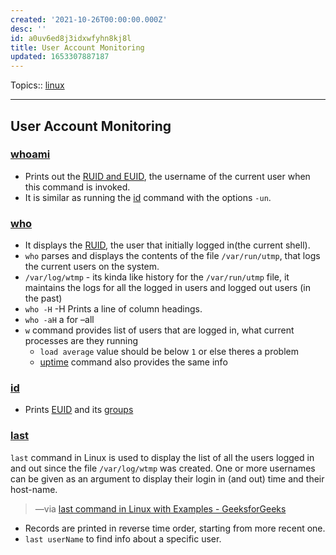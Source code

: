 ```yaml
---
created: '2021-10-26T00:00:00.000Z'
desc: ''
id: a0uv6ed8j3idxwfyhn8kj8l
title: User Account Monitoring
updated: 1653307887187
---
```

   
Topics::  [linux](../topics/linux.md)   
   
   
---   
   
## User Account Monitoring   
   
### [whoami](../devlog/whoami.md)   
   
   
- Prints out the [RUID and EUID](../devlog/ruid%20and%20euid.md), the username of the current user when this command is invoked.   
- It is similar as running the [id](../devlog/id.md) command with the options `-un`.   
   
### [who](../devlog/who.md)   
   
   
- It displays the [RUID](../devlog/ruid%20and%20euid.md), the user that initially logged in(the current shell).   
- `who` parses and displays the contents of the file `/var/run/utmp`, that logs the current users on the system.   
- `/var/log/wtmp` - its kinda like history for the `/var/run/utmp` file, it maintains the logs for all the logged in users and logged out users (in the past)   
- `who -H` -H Prints a line of column headings.   
- `who -aH` a for –all   
- `w` command provides list of users that are logged in, what current processes are they running   
  - `load average` value should be below `1` or else theres a problem   
  - [uptime](/not_created.md) command also provides the same info   
   
### [id](../devlog/id.md)   
   
   
- Prints [EUID](../devlog/ruid%20and%20euid.md) and its [groups](../devlog/groups.md)   
   
### [last](../devlog/last.md)   
   
`last` command in Linux is used to display the list of all the users logged in and out since the file `/var/log/wtmp` was created. One or more usernames can be given as an argument to display their login in (and out) time and their host-name.   
   
> —via [last command in Linux with Examples - GeeksforGeeks](https://www.geeksforgeeks.org/last-command-in-linux-with-examples/)   
   
   
- Records are printed in reverse time order, starting from more recent one.   
- `last userName` to find info about a specific user.